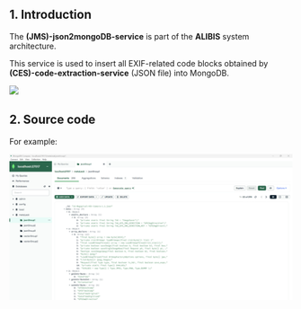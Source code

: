 ## 1. Introduction

The **(JMS)-json2mongoDB-service** is part of the **ALIBIS** system architecture.

This service is used to insert all EXIF-related code blocks obtained by **(CES)-code-extraction-service** (JSON file) into MongoDB.

<img src="https://github.com/research-mobile-security/ALIBIS/blob/main/(JMS)-json2mongoDB-service/readme-image/metaLeak-ml-overview.png">

## 2. Source code

For example: 

<img src="https://github.com/research-mobile-security/ALIBIS/blob/main/(JMS)-json2mongoDB-service/readme-image/ex-1.png">